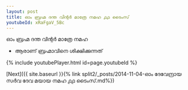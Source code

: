 ```yaml
---
layout: post
title: ഓം ബ്രഹ്മ ദന്ത വിന്റർ മാത്രേ നമഹ ൧൧ ടൈംസ്
youtubeId: xRaFgaV_5Bc
---
```

 
 
 ഓം ബ്രഹ്മ ദന്ത വിന്റർ മാത്രേ നമഹ 
 
 -  ആരാണ് ബ്രഹ്മാവിനെ ശിക്ഷിക്കുന്നത് 
 
  
 
  
 
 
 
 
 
 


{% include youtubePlayer.html id=page.youtubeId %}
 
[Next]({{ site.baseurl }}{% link  split2/_posts/2014-11-04-ഓം ദേവേന്ദ്രായ സർവ ദേവ മയായ നമഹ ൧൧ ടൈംസ്.md%})
 
